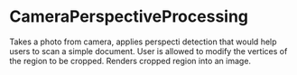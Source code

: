 # CameraPerspectiveProcessing

Takes a photo from camera, applies perspecti detection that would help users to scan a simple document.
User is allowed to modify the vertices of the region to be cropped.
Renders cropped region into an image.
